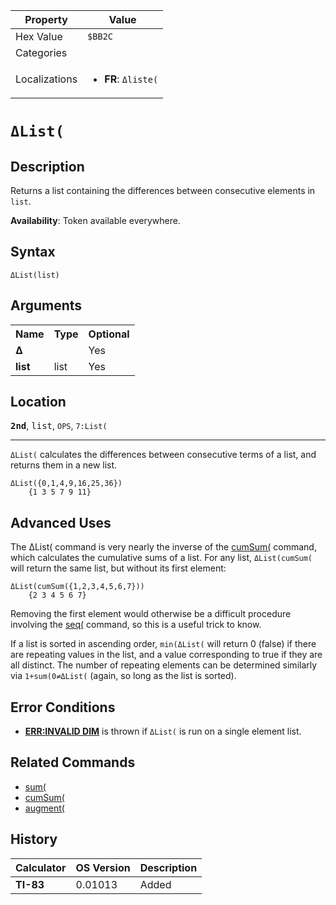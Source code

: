 | Property      | Value |
|---------------|-------|
| Hex Value     | `$BB2C`|
| Categories    | <ul></ul> |
| Localizations | <ul><li><b>FR</b>: `Δliste(`</li></ul> |

# `ΔList(`

## Description
Returns a list containing the differences between consecutive elements in `list`.


<b>Availability</b>: Token available everywhere.

## Syntax
`ΔList(list)`

## Arguments
<table>
<tr><th>Name</th><th>Type</th><th>Optional</th></tr>

<tr><td><b>Δ</b></td><td></td><td>Yes</td></tr>

<tr><td><b>list</b></td><td>list</td><td>Yes</td></tr>

</table>

## Location
<tt><kbd><b>2nd</b></kbd></tt>, <kbd>list</kbd>, `OPS`, `7:List(`
<hr>

`ΔList(` calculates the differences between consecutive terms of a list, and returns them in a new list.

```ti-basic
ΔList({0,1,4,9,16,25,36})
    {1 3 5 7 9 11}
```

## Advanced Uses

The ΔList( command is very nearly the inverse of the [cumSum(](/cumsum) command, which calculates the cumulative sums of a list. For any list, `ΔList(cumSum(` will return the same list, but without its first element:

```ti-basic
ΔList(cumSum({1,2,3,4,5,6,7}))
    {2 3 4 5 6 7}
```

Removing the first element would otherwise be a difficult procedure involving the [seq(](/seq-list) command, so this is a useful trick to know.

If a list is sorted in ascending order, `min(ΔList(` will return 0 (false) if there are repeating values in the list, and a value corresponding to true if they are all distinct. The number of repeating elements can be determined similarly via `1+sum(0≠ΔList(` (again, so long as the list is sorted).

## Error Conditions

*   **[ERR:INVALID DIM](/errors#invaliddim)** is thrown if `ΔList(` is run on a single element list.

## Related Commands

*   [sum(](/sum)
*   [cumSum(](/cumsum)
*   [augment(](/augment)

## History
| Calculator | OS Version | Description |
|------------|------------|-------------|
| <b>TI-83</b> | 0.01013 | Added |


